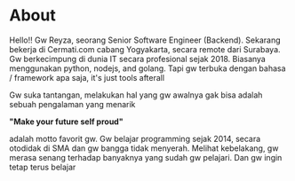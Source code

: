 # About

Hello!!
Gw Reyza, seorang Senior Software Engineer (Backend). Sekarang bekerja di Cermati.com
cabang Yogyakarta, secara remote dari Surabaya. Gw berkecimpung di dunia IT
secara profesional sejak 2018. Biasanya menggunakan python, nodejs, and golang. Tapi
gw terbuka dengan bahasa / framework apa saja, it's just tools afterall

Gw suka tantangan, melakukan hal yang gw awalnya
gak bisa adalah sebuah pengalaman yang menarik

**"Make your future self proud"**

adalah motto favorit gw. Gw belajar programming sejak 2014, secara otodidak di SMA
dan gw bangga tidak menyerah. Melihat kebelakang, gw merasa senang terhadap
banyaknya yang sudah gw pelajari. Dan gw ingin tetap terus belajar
